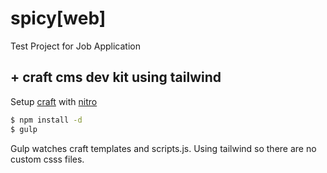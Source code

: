 # spicy[web]
Test Project for Job Application

## + craft cms dev kit using tailwind
Setup [craft](https://craftcms.com/docs/3.x/installation.html) with [nitro](https://craftcms.com/docs/nitro/installation.html)
```sh
$ npm install -d
$ gulp
```

Gulp watches craft templates and scripts.js. Using tailwind so there are no custom csss files.
